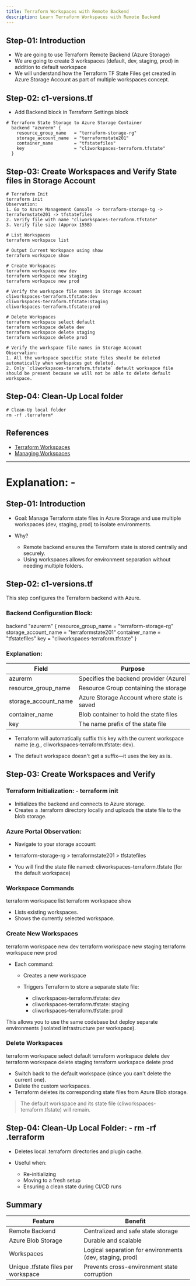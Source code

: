 ```yaml
---
title: Terraform Workspaces with Remote Backend
description: Learn Terraform Workspaces with Remote Backend
---
```


## Step-01: Introduction
- We are going to use Terraform Remote Backend (Azure Storage)
- We are going to create 3 workspaces (default, dev, staging, prod) in addition to default workspace
- We will understand how the Terraform TF State Files get created in Azure Storage Account as part of multiple workspaces concept.

## Step-02: c1-versions.tf
- Add Backend block in Terraform Settings block
```t
# Terraform State Storage to Azure Storage Container
  backend "azurerm" {
    resource_group_name   = "terraform-storage-rg"
    storage_account_name  = "terraformstate201"
    container_name        = "tfstatefiles"
    key                   = "cliworkspaces-terraform.tfstate"
  }   
```

## Step-03: Create Workspaces and Verify State files in Storage Account
```t
# Terraform Init
terraform init 
Observation:
1. Go to Azure Management Console -> terraform-storage-tg -> terraformstate201 -> tfstatefiles
2. Verify file with name "cliworkspaces-terraform.tfstate"
3. Verify file size (Approx 155B)

# List Workspaces
terraform workspace list

# Output Current Workspace using show
terraform workspace show

# Create Workspaces
terraform workspace new dev
terraform workspace new staging
terraform workspace new prod

# Verify the workspace file names in Storage Account
cliworkspaces-terraform.tfstate:dev
cliworkspaces-terraform.tfstate:staging
cliworkspaces-terraform.tfstate:prod

# Delete Workspaces
terraform workspace select default
terraform workspace delete dev
terraform workspace delete staging
terraform workspace delete prod

# Verify the workspace file names in Storage Account
Observation:
1. All the workspace specific state files should be deleted automatically when workspaces get deleted.
2. Only `cliworkspaces-terraform.tfstate` default worksapce file should be present because we will not be able to delete default workspace. 
```

## Step-04: Clean-Up Local folder
```t
# Clean-Up local folder
rm -rf .terraform*
```

## References
- [Terraform Workspaces](https://www.terraform.io/docs/language/state/workspaces.html)
- [Managing Workspaces](https://www.terraform.io/docs/cli/workspaces/index.html)

------------------------------------------------------------------------------------------------------------------------------------------

# Explanation: - 

## Step-01: Introduction

* Goal: Manage Terraform state files in Azure Storage and use multiple workspaces (dev, staging, prod) to isolate environments.

* Why?

  * Remote backend ensures the Terraform state is stored centrally and securely.
  * Using workspaces allows for environment separation without needing multiple folders.

## Step-02: c1-versions.tf

This step configures the Terraform backend with Azure.

### Backend Configuration Block:

backend "azurerm"
{
  resource_group_name   = "terraform-storage-rg"
  storage_account_name  = "terraformstate201"
  container_name        = "tfstatefiles"
  key                   = "cliworkspaces-terraform.tfstate"
}

###  Explanation:

|     Field              |         Purpose                             |
| ---------------------- | ------------------------------------------- |
|  azurerm               |  Specifies the backend provider (Azure)     |
|  resource_group_name   |  Resource Group containing the storage      |
|  storage_account_name  |  Azure Storage Account where state is saved |
|  container_name        |  Blob container to hold the state files     |
|  key                   |  The name prefix of the state file          |

* Terraform will automatically suffix this key with the current workspace name (e.g., cliworkspaces-terraform.tfstate: dev).
  
* The default workspace doesn't get a suffix—it uses the key as is.

## Step-03: Create Workspaces and Verify

### Terraform Initialization: - terraform init

* Initializes the backend and connects to Azure storage.
* Creates a .terraform directory locally and uploads the state file to the blob storage.

### Azure Portal Observation:

* Navigate to your storage account:

* terraform-storage-rg > terraformstate201 > tfstatefiles
    
* You will find the state file named: cliworkspaces-terraform.tfstate (for the default workspace)

###  Workspace Commands

terraform workspace list
terraform workspace show

* Lists existing workspaces.
* Shows the currently selected workspace.

###  Create New Workspaces

terraform workspace new dev
terraform workspace new staging
terraform workspace new prod

* Each command:

  * Creates a new workspace
  * Triggers Terraform to store a separate state file:

    * cliworkspaces-terraform.tfstate: dev
    * cliworkspaces-terraform.tfstate: staging
    * cliworkspaces-terraform.tfstate: prod

This allows you to use the same codebase but deploy separate environments (isolated infrastructure per workspace).

###  Delete Workspaces

terraform workspace select default
terraform workspace delete dev
terraform workspace delete staging
terraform workspace delete prod

* Switch back to the default workspace (since you can't delete the current one).
* Delete the custom workspaces.
* Terraform deletes its corresponding state files from Azure Blob storage.

> The default workspace and its state file (cliworkspaces-terraform.tfstate) will remain.

## Step-04: Clean-Up Local Folder: - rm -rf .terraform

* Deletes local .terraform directories and plugin cache.

* Useful when:

  * Re-initializing
  * Moving to a fresh setup
  * Ensuring a clean state during CI/CD runs

## Summary

|         Feature                        |                  Benefit                                       |
| -------------------------------------- | -------------------------------------------------------------- |
|  Remote Backend                        | Centralized and safe state storage                             |
|  Azure Blob Storage                    | Durable and scalable                                           |
|  Workspaces                            | Logical separation for environments (dev, staging, prod)       |
|  Unique .tfstate files per workspace   | Prevents cross-environment state corruption                    |

